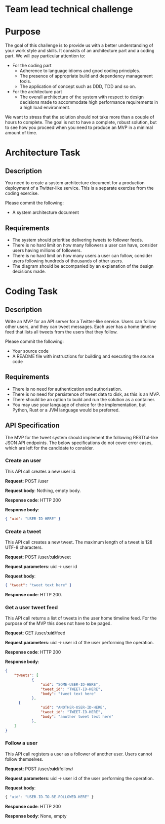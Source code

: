 # Team lead technical challenge

# Purpose

The goal of this challenge is to provide us with a better understanding of your work style and skills. It consists of an architecture part and a coding part. We will pay particular attention to:

- For the coding part
    - Adherence to language idioms and good coding principles.
    - The presence of appropriate build and dependency management tools.
    - The application of concept such as DDD, TDD and so on.
- For the architecture part
    - The overall architecture of the system with respect to design decisions made to accommodate high performance requirements in a high load environment.

We want to stress that the solution should not take more than a couple of hours to complete. The goal is not to have a complete, robust solution, but to see how you proceed when you need to produce an MVP in a minimal amount of time. 

# Architecture Task

## Description

You need to create a system architecture document for a production deployment of a Twitter-like service. This is a separate exercise from the coding exercise. 

Please commit the following:

- A system architecture document

## Requirements

- The system should prioritise delivering tweets to follower feeds.
- There is no hard limit on how many followers a user can have, consider users having millions of followers.
- There is no hard limit on how many users a user can follow, consider users following hundreds of thousands of other users.
- The diagram should be accompanied by an explanation of the design decisions made.

# Coding Task

## Description

Write an MVP for an API server for a Twitter-like service. Users can follow other users, and they can tweet messages. Each user has a home timeline feed that lists all tweets from the users that they follow. 

Please commit the following:

- Your source code
- A README file with instructions for building and executing the source code

## Requirements

- There is no need for authentication and authorisation.
- There is no need for persistence of tweet data to disk, as this is an MVP.
- There should be an option to build and run the solution as a container.
- You may use your language of choice for the implementation, but Python, Rust or a JVM language would be preferred.

## API Specification

The MVP for the tweet system should implement the following RESTful-like JSON API endpoints. The below specifications do not cover error cases, which are left for the candidate to consider.

### Create an user

This API call creates a new user id.

**Request**: POST /user

**Request body**: Nothing, empty body.

**Response code**: HTTP 200

**Response body**:

```json
{ "uid": "USER-ID-HERE" }
```

### Create a tweet

This API call creates a new tweet. The maximum length of a tweet is 128 UTF-8 characters.

**Request**:  POST /user/**:uid**/tweet

**Request parameters**: uid → user id

**Request body**:

```json
{ "tweet": "tweet text here" }
```

**Response code**: HTTP 200.

### Get a user tweet feed

This API call returns a list of tweets in the user home timeline feed. For the purpose of the MVP this does not have to be paged.

**Request**: GET /user/:**uid**/feed

**Request parameters**: uid → user id of the user performing the operation.

**Response code**: HTTP 200

**Response body**: 

```json
{ 
	"tweets": [
			{
				"uid": "SOME-USER-ID-HERE", 
				"tweet_id": "TWEET-ID-HERE", 
				"body": "tweet text here"
			},
      {
				"uid": "ANOTHER-USER-ID-HERE", 
				"tweet_id": "TWEET-ID-HERE", 
				"body": "another tweet text here"
			},
	] 
}
```

### Follow a user

This API call registers a user as a follower of another user. Users cannot follow themselves.

**Request**:  POST /user/**:uid**/follow/

**Request parameters**: uid → user id of the user performing the operation.

**Request body**:

```jsx
{ "uid": "USER-ID-TO-BE-FOLLOWED-HERE" }
```

**Response code**: HTTP 200

**Response body**: None, empty